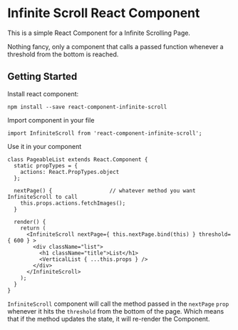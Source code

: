 # Infinite Scroll React Component

This is a simple React Component for a Infinite Scrolling Page.

Nothing fancy, only a component that calls a passed function whenever a threshold from the bottom
is reached.

## Getting Started

Install react component:

`npm install --save react-component-infinite-scroll`

Import component in your file

`import InfiniteScroll from 'react-component-infinite-scroll';`

Use it in your component
```
class PageableList extends React.Component {
  static propTypes = {
    actions: React.PropTypes.object
  };

  nextPage() {                  // whatever method you want InfiniteScroll to call
    this.props.actions.fetchImages();
  }

  render() {
    return (
      <InfiniteScroll nextPage={ this.nextPage.bind(this) } threshold={ 600 } >
        <div className="list">
          <h1 className="title">List</h1>
          <VerticalList { ...this.props } />
        </div>
      </InfiniteScroll>
    );
  }
}
```

`InfiniteScroll` component will call the method passed in the `nextPage` `prop` whenever it hits
the `threshold` from the bottom of the page. Which means that if the method updates the state,
it will re-render the Component.
